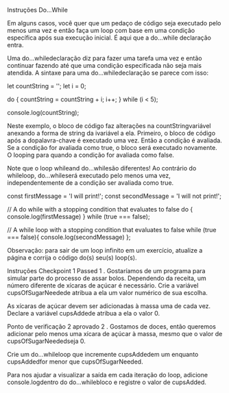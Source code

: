 Instruções Do...While

Em alguns casos, você quer que um pedaço de código seja executado pelo menos uma vez e então faça um loop com base em uma condição específica após sua execução inicial. É aqui que a do...while declaração entra.

Uma do...whiledeclaração diz para fazer uma tarefa uma vez e então continuar fazendo até que uma condição especificada não seja mais atendida. A sintaxe para uma do...whiledeclaração se parece com isso:

let countString = '';
let i = 0;

do {
  countString = countString + i;
  i++;
} while (i < 5);

console.log(countString);

Neste exemplo, o bloco de código faz alterações na countStringvariável anexando a forma de string da ivariável a ela. Primeiro, o bloco de código após a dopalavra-chave é executado uma vez. Então a condição é avaliada. Se a condição for avaliada como true, o bloco será executado novamente. O looping para quando a condição for avaliada como false.

Note que o loop whileand do...whilesão diferentes! Ao contrário do whileloop, do...whileserá executado pelo menos uma vez, independentemente de a condição ser avaliada como true.

const firstMessage = 'I will print!';
const secondMessage = 'I will not print!'; 

// A do while with a stopping condition that evaluates to false
do {
 console.log(firstMessage)
} while (true === false);

// A while loop with a stopping condition that evaluates to false
while (true === false){
  console.log(secondMessage)
};

Observação: para sair de um loop infinito em um exercício, atualize a página e corrija o código do(s) seu(s) loop(s).

Instruções
Checkpoint 1 Passed
1 .
Gostaríamos de um programa para simular parte do processo de assar bolos. Dependendo da receita, um número diferente de xícaras de açúcar é necessário. Crie a variável cupsOfSugarNeedede atribua a ela um valor numérico de sua escolha.

As xícaras de açúcar devem ser adicionadas à massa uma de cada vez. Declare a variável cupsAddede atribua a ela o valor 0.

Ponto de verificação 2 aprovado
2 .
Gostamos de doces, então queremos adicionar pelo menos uma xícara de açúcar à massa, mesmo que o valor de cupsOfSugarNeededseja 0.

Crie um do...whileloop que incremente cupsAddedem um enquanto cupsAddedfor menor que cupsOfSugarNeeded.

Para nos ajudar a visualizar a saída em cada iteração do loop, adicione console.logdentro do do...whilebloco e registre o valor de cupsAdded.